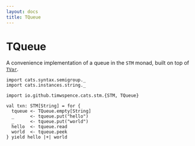 ```yaml
---
layout: docs
title: TQueue
---
```

# TQueue

A convenience implementation of a queue in the `STM` monad, built on top of
[`TVar`](tmar.html).

```tut
import cats.syntax.semigroup._
import cats.instances.string._

import io.github.timwspence.cats.stm.{STM, TQueue}

val txn: STM[String] = for {
  tqueue <- TQueue.empty[String]
  _      <- tqueue.put("hello")
  _      <- tqueue.put("world")
  hello  <- tqueue.read
  world  <- tqueue.peek
} yield hello |+| world
```

